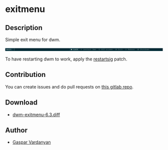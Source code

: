 exitmenu
========

Description
-----------
Simple exit menu for dwm.

![Screenshot](exitmenu.png)

To have restarting dwm to work, apply the [restartsig](../restartsig/) patch.

Contribution
------------
You can create issues and do pull requests on [this gitlab repo](https://gitlab.com/GasparVardanyan/dwm/-/tree/exitdwm).

Download
--------
* [dwm-exitmenu-6.3.diff](dwm-exitmenu-6.3.diff)

Author
------
* [Gaspar Vardanyan](https://gasparvardanyan.github.io/)
